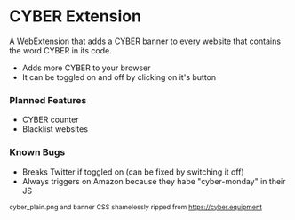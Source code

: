 # CYBER Extension

A WebExtension that adds a CYBER banner to every website that contains the word CYBER in its code.

- Adds more CYBER to your browser
- It can be toggled on and off by clicking on it's button

### Planned Features
- CYBER counter
- Blacklist websites

### Known Bugs
- Breaks Twitter if toggled on (can be fixed by switching it off)
- Always triggers on Amazon because they habe "cyber-monday" in their JS

<sup>cyber_plain.png and banner CSS shamelessly ripped from <https://cyber.equipment></sup>
